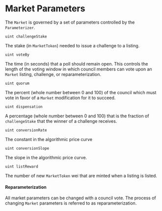 # Market Parameters

The `Market` is governed by a set of parameters controlled by the `Parameterizer`.

```
uint challengeStake
```
The stake (in `MarketToken`) needed to issue a challenge to a listing.

```
uint voteBy
```
The time (in seconds) that a poll should remain open. This controls the length
of the voting window in which council members can vote upon an `Market`
listing, challenge, or reparameterization.

```
uint quorum
```
The percent (whole number between 0 and 100) of the council which must vote in
favor of a `Market` modification for it to succeed.

```
uint dispensation
```

A percentage (whole number between 0 and 100) that is the fraction of `challengeStake` that the winner of a challenge receives.

```
uint conversionRate
```

The constant in the algorithmic price curve

```
uint conversionSlope
```
The slope in the algorithmic price curve.

```
uint listReward
```
The number of new `MarketToken` wei that are minted when a listing is listed.

#### Reparameterization

All market parameters can be changed with a council vote. The process of changing `Market` parameters is referred to as reparameterization.


